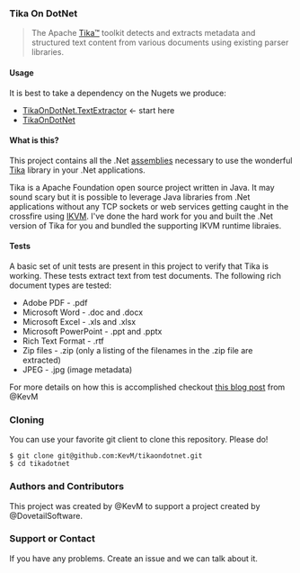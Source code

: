 ### Tika On DotNet

> The Apache [Tika™](http://tika.apache.org/)  toolkit detects and extracts metadata and structured text content from various documents using existing parser libraries.

#### Usage 

It is best to take a dependency on the Nugets we produce: 

- [TikaOnDotNet.TextExtractor](https://www.nuget.org/packages/TikaOnDotnet.TextExtractor/) <- start here
- [TikaOnDotNet](https://www.nuget.org/packages/TikaOnDotnet./)


#### What is this?

This project contains all the .Net [assemblies](https://github.com/KevM/tikaondotnet/tree/master/lib) necessary to use the wonderful [Tika](http://tika.apache.org/) library in your .Net applications.

Tika is a Apache Foundation open source project written in Java. It may sound scary but it is possible to leverage Java libraries from .Net applications without any TCP sockets or web services getting caught in the crossfire using [IKVM](http://www.ikvm.net/). I've done the hard work for you and built the .Net version of Tika for you and bundled the supporting IKVM runtime libraies. 

#### Tests

A basic set of unit tests are present in this project to verify that Tika is working. These tests extract text from test documents. The following rich document types are tested:

* Adobe PDF - .pdf
* Microsoft Word - .doc and .docx
* Microsoft Excel - .xls and .xlsx
* Microsoft PowerPoint - .ppt and .pptx
* Rich Text Format - .rtf
* Zip files - .zip (only a listing of the filenames in the .zip file are extracted)
* JPEG - .jpg (image metadata)

For more details on how this is accomplished checkout [this blog post](http://www.dovetailsoftware.com/blogs/kmiller/archive/2010/07/02/using-the-tika-java-library-in-your-net-application-with-ikvm) from @KevM

### Cloning 

You can use your favorite git client to clone this repository. Please do!

```
$ git clone git@github.com:KevM/tikaondotnet.git
$ cd tikadotnet
```

### Authors and Contributors
This project was created by @KevM to support a project created by @DovetailSoftware. 

### Support or Contact
If you have any problems. Create an issue and we can talk about it.
